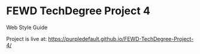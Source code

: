 # FEWD TechDegree Project 4
 Web Style Guide

Project is live at: https://purpledefault.github.io/FEWD-TechDegree-Project-4/
